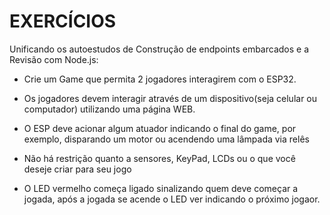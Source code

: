 # EXERCÍCIOS
Unificando os autoestudos de Construção de endpoints embarcados e a Revisão com Node.js:

- Crie um Game que permita 2 jogadores interagirem com o ESP32. <br>
- Os jogadores devem interagir através de um dispositivo(seja celular ou computador) utilizando uma página WEB.<br> 
- O ESP deve acionar algum atuador indicando o final do game, por exemplo, disparando um motor ou acendendo uma lâmpada via relês<br>
- Não há restrição quanto a sensores, KeyPad, LCDs ou o que você deseje criar para seu jogo<br>



- O LED vermelho começa ligado sinalizando quem deve começar a jogada, após a jogada se acende o LED ver indicando o próximo jogaor. <br>
